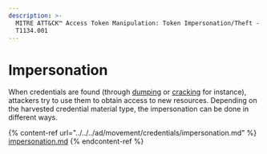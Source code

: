 ```yaml
---
description: >-
  MITRE ATT&CK™ Access Token Manipulation: Token Impersonation/Theft - Technique
  T1134.001
---
```


# Impersonation

When credentials are found (through [dumping](../../../ad/movement/credentials/dumping/) or [cracking](../../../ad/movement/credentials/cracking.md) for instance), attackers try to use them to obtain access to new resources. Depending on the harvested credential material type, the impersonation can be done in different ways.

{% content-ref url="../../../ad/movement/credentials/impersonation.md" %}
[impersonation.md](../../../ad/movement/credentials/impersonation.md)
{% endcontent-ref %}
